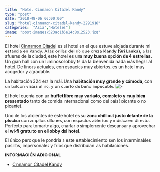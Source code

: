 ```yaml
---
title: "Hotel Cinnamon Citadel Kandy"
type: "post"
date: "2018-08-06 00:00:00"
slug: "hotel-cinnamon-citadel-kandy-2291916"
categories: ["Asia","Hoteles"]
image: "post-images/523ac1b5e14c8s12523.jpg"
---
```


   
  
El hotel [Cinnamon Citade](https://www.booking.com/hotel/lk/chaaya-citadel-kandy.en.html?aid=1294466&no_rooms=1&group_adults=1)l es el hotel en el que estuve alojada durante mi estancia en [Kandy](http://www.missviajes.com/kandy-festival-perahera-2280195/). A las orillas del río que cruza **Kandy ([Sri Lanka](http://www.missviajes.com/sri-lanka-pais-eterna-sonrisa-2272853/)),** a las afueras de la ciudad, este hotel es una **muy buena opción de 4 estrellas.** Un gran hall con un luminoso lobby te da la bienvenida nada más llegar al hotel. De lineas actuales, con espacios muy abiertos, es un hotel muy acogedor y agradable.  
  
La habitación 324 era la mái. Una **habitación muy grande y cómoda,** con un balcón vistas al río, y un cuarto de baño impecable. ![ - ](post-images/523ac1b5e14c8s12523.jpg "habitación Cinnamon Citadel Kandy")  
  
El hotel cuenta con un **buffet libre muy variado, completo y muy bien presentado** tanto de comida internacional como del país( picante o no picante).  
  
Uno de los alicientes de este hotel es su **zona chill out justo delante de la piscina** con amplios sillones, con espacios abiertos y música en directo. Perfecto para tomarte algo, charlar o simplemente descansar y aprovechar el **wi-fi gratuito en el lobby del hotel.**  
  
El único pero que le pondría a este establecimiento son los interminables pasillos, impersonales y fríos que distribuian las habitaciones.  
  
**INFORMACIÓN ADICIONAL**

- [Cinnamon Citadel Kandy](http://www.booking.com/hotel/lk/chaaya-citadel-kandy.html?aid=1294466&no_rooms=1&group_adults=1)
